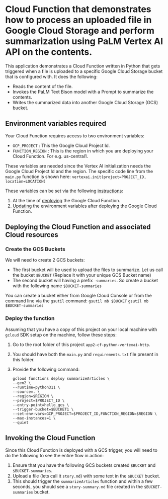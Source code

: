 # Cloud Function that demonstrates how to process an uploaded file in Google Cloud Storage and perform summarization using PaLM Vertex AI API on the contents.
This application demonstrates a Cloud Function written in Python that gets triggered when a file is uploaded to a specific Google Cloud Storage bucket that is configured with. It does the following:
- Reads the content of the file.
- Invokes the PaLM Text Bison model with a Prompt to summarize the contents.
- Writes the summarized data into another Google Cloud Storage (GCS) bucket.

## Environment variables required
Your Cloud Function requires access to two environment variables:
- `GCP_PROJECT` : This the Google Cloud Project Id.
- `FUNCTION_REGION` : This is the region in which you are deploying your Cloud Function. For e.g. us-central1.

These variables are needed since the Vertex AI initialization needs the Google Cloud Project Id and the region. The specific code line from the `main.py` function is shown here:
`vertexai.init(project=PROJECT_ID, location=LOCATION)`

These variables can be set via the following [instructions](https://cloud.google.com/functions/docs/configuring/env-var):
1. At the time of [deploying](https://cloud.google.com/functions/docs/configuring/env-var#setting_runtime_environment_variables) the Google Cloud Function.
2. [Updating](https://cloud.google.com/functions/docs/configuring/env-var#updating_runtime_environment_variables) the environment variables after deploying the Google Cloud Function.

## Deploying the Cloud Function and associated Cloud resources

### Create the GCS Buckets
We will need to create 2 GCS buckets: 
- The first bucket will be used to upload the files to summarize. Let us call the bucket `$BUCKET` (Replace it with your unique GCS Bucket name)
- The second bucket will having a prefix `-summaries`. So create a bucket with the following name `$BUCKET-summaries`

You can create a bucket either from Google Cloud Console or from the command line via the `gsutil` command:
`gsutil mb $BUCKET`
`gsutil mb $BUCKET-summaries`

### Deploy the function
Assuming that you have a copy of this project on your local machine with `gcloud` SDK setup on the machine, follow these steps:
1. Go to the root folder of this project `app2-cf-python-vertexai-http`.
2. You should have both the `main.py` and `requirements.txt` file present in this folder.
3. Provide the following command:

   ```
   gcloud functions deploy summarizeArticles \
   --gen2 \
   --runtime=python311 \
   --source=. \
   --region=$REGION \
   --project=$PROJECT_ID \
   --entry-point=hello_gcs \
   --trigger-bucket=$BUCKET1 \
   --set-env-vars=GCP_PROJECT=$PROJECT_ID,FUNCTION_REGION=$REGION \
   --max-instances=1 \
   --quiet
   ```
   
## Invoking the Cloud Function
Since this Cloud Function is deployed with a GCS trigger, you will need to do the following to see the entire flow in action:
1. Ensure that you have the following GCS buckets created `$BUCKET` and `$BUCKET-summaries`.
2. Upload a file (lets call it `story.md`) with some text in the `$BUCKET` bucket.
3. This should trigger the `summarizeArticles` function and within a few seconds, you should see a `story-summary.md` file created in the `$BUCKET-summaries` bucket.
